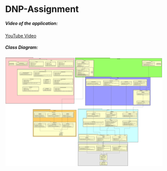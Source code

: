 # DNP-Assignment



##### Video of the application:
[YouTube Video](https://youtu.be/a6IgpxGH7Xs)

##### Class Diagram:
![Class Diagram](https://github.com/igorcretu/Blazor-assignment/blob/ba14880376e2c24d7f45af793c168c1fa8670e95/Class%20Diagram1.svg)